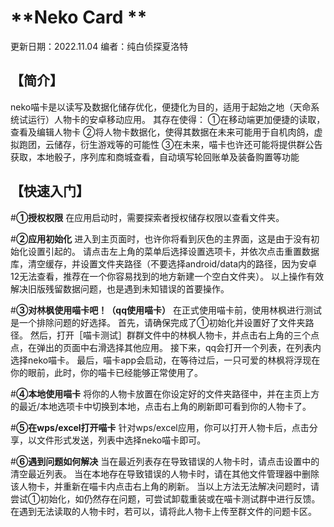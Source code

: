 **Neko Card **
========

更新日期：2022.11.04
编者：纯白侦探夏洛特

**【简介】**
-------
neko喵卡是以读写及数据化储存优化，便捷化为目的，适用于起始之地（天命系统试运行）人物卡的安卓移动应用。
其存在使得：
①在移动端更加便捷的读取，查看及编辑人物卡
②将人物卡数据化，使得其数据在未来可能用于自机肉鸽，虚拟跑团，云储存，衍生游戏等的可能性
③在未来，喵卡也许还可能将提供群公告获取，本地骰子，序列库和商城查看，自动填写轮回账单及装备购置等功能

**【快速入门】**
-------

#**①授权权限**
在应用启动时，需要探索者授权储存权限以查看文件夹。

#**②应用初始化**
进入到主页面时，也许你将看到灰色的主界面，这是由于没有初始化设置引起的。
请点击左上角的菜单后选择设置选项卡，并依次点击重置数据库，清空缓存，并设置文件夹路径（不要选择android/data内的路径，因为安卓12无法查看，推荐在一个你容易找到的地方新建一个空白文件夹）。
以上操作有效解决旧版残留数据问题，也是遇到未知错误的首要操作。

#**③对林枫使用喵卡吧！（qq使用喵卡）**
在正式使用喵卡前，使用林枫进行测试是一个排除问题的好选择。
首先，请确保完成了①初始化并设置好了文件夹路径。
然后，打开［喵卡测试］群群文件中的林枫人物卡，并点击右上角的三个点点，在弹出的页面中右滑选择其他应用。
接下来，qq会打开一个列表，在列表内选择neko喵卡。
最后，喵卡app会启动，在等待过后，一只可爱的林枫将浮现在你的眼前，此时，你的喵卡已经能够正常使用了。

#**④本地使用喵卡**
将你的人物卡放置在你设定好的文件夹路径中，并在主页上方的最近/本地选项卡中切换到本地，点击右上角的刷新即可看到你的人物卡了。

#**⑤在wps/excel打开喵卡**
针对wps/excel应用，你可以打开人物卡后，点击分享，以文件形式发送，列表中选择neko喵卡即可。

#**⑥遇到问题如何解决**
当在最近列表存在导致错误的人物卡时，请点击设置中的清空最近列表。
当在本地存在导致错误的人物卡时，请在其他文件管理器中删除该人物卡，并重新在喵卡内点击右上角的刷新。
当以上方法无法解决问题时，请尝试①初始化，如仍然存在问题，可尝试卸载重装或在喵卡测试群中进行反馈。
在遇到无法读取的人物卡时，若可以，请将此人物卡上传至群文件的问题卡区。

